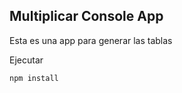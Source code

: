 

## Multiplicar Console App

Esta es una app para generar las tablas

Ejecutar
```
npm install
```
